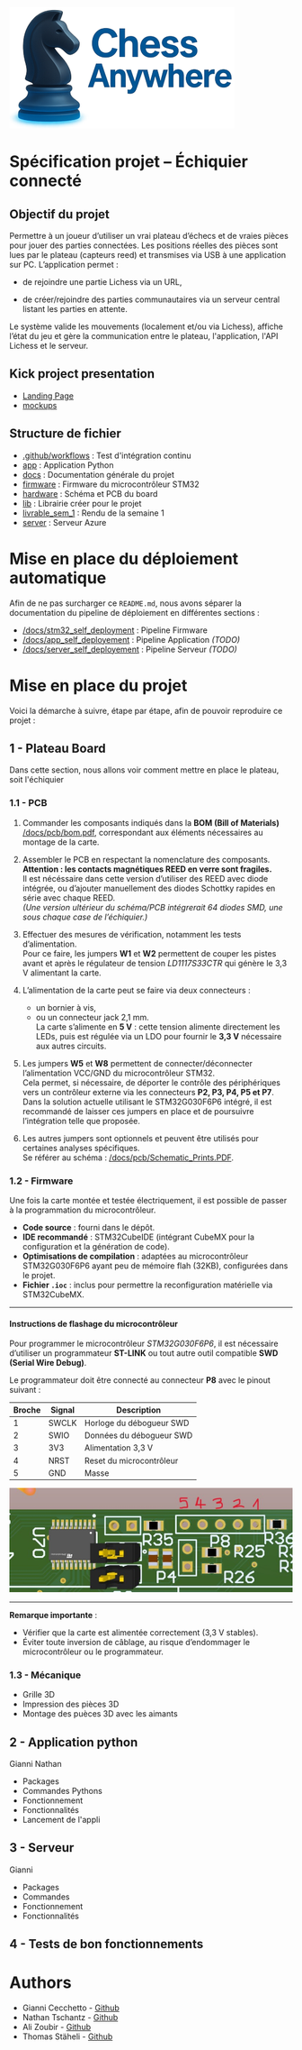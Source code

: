 ![Logo](docs/img/Logo_small.png)

# Spécification projet – Échiquier connecté

## Objectif du projet

Permettre à un joueur d’utiliser un vrai plateau d’échecs et de vraies pièces pour jouer des parties connectées.
Les positions réelles des pièces sont lues par le plateau (capteurs reed) et transmises via USB à une application sur PC.
L’application permet :

- de rejoindre une partie Lichess via un URL,

- de créer/rejoindre des parties communautaires via un serveur central listant les parties en attente.

Le système valide les mouvements (localement et/ou via Lichess), affiche l’état du jeu et gère la communication entre le plateau, l'application, l'API Lichess et le serveur.

## Kick project presentation

- [Landing Page](docs/mockups_app_and_landing_page)
- [mockups](docs/mockups_app_and_landing_page)

## Structure de fichier

- [.github/workflows](.github/workflows) : Test d'intégration continu
- [app](app) : Application Python
- [docs](docs) : Documentation générale du projet
- [firmware](firmware) : Firmware du microcontrôleur STM32
- [hardware](hardware) : Schéma et PCB du board
- [lib](lib) : Librairie créer pour le projet
- [livrable_sem_1](livrable_sem_1) : Rendu de la semaine 1
- [server](server) : Serveur Azure

# Mise en place du déploiement automatique

Afin de ne pas surcharger ce `README.md`, nous avons séparer la documentation du pipeline de déploiement en différentes sections :

- [/docs/stm32_self_deployment](/docs/stm32_self_deployment) : Pipeline Firmware
- [/docs/app_self_deployement](/docs/app_self_deployement) : Pipeline Application *(TODO)*
- [/docs/server_self_deployement](/docs/server_self_deployement) : Pipeline Serveur *(TODO)*

# Mise en place du projet 

Voici la démarche à suivre, étape par étape, afin de pouvoir reproduire ce projet :

## 1 - Plateau Board

Dans cette section, nous allons voir comment mettre en place le plateau, soit l'échiquier


### 1.1 - PCB

1. Commander les composants indiqués dans la **BOM (Bill of Materials)** [/docs/pcb/bom.pdf](/docs/pcb/BOM.PDF), correspondant aux éléments nécessaires au montage de la carte.

2. Assembler le PCB en respectant la nomenclature des composants. **Attention : les contacts magnétiques REED en verre sont fragiles.**  
   Il est nécéssaire dans cette version d’utiliser des REED avec diode intégrée, ou d’ajouter manuellement des diodes Schottky rapides en série avec chaque REED.  
   *(Une version ultérieur du schéma/PCB intégrerait 64 diodes SMD, une sous chaque case de l’échiquier.)*

3. Effectuer des mesures de vérification, notamment les tests d’alimentation.  
   Pour ce faire, les jumpers **W1** et **W2** permettent de couper les pistes avant et après le régulateur de tension *LD1117S33CTR* qui génère le 3,3 V alimentant la carte.

4. L’alimentation de la carte peut se faire via deux connecteurs :  
   - un bornier à vis,  
   - ou un connecteur jack 2,1 mm.  
   La carte s’alimente en **5 V** : cette tension alimente directement les LEDs, puis est régulée via un LDO pour fournir le **3,3 V** nécessaire aux autres circuits.

5. Les jumpers **W5** et **W8** permettent de connecter/déconnecter l’alimentation VCC/GND du microcontrôleur STM32.  
   Cela permet, si nécessaire, de déporter le contrôle des périphériques vers un contrôleur externe via les connecteurs **P2, P3, P4, P5 et P7**.  
   Dans la solution actuelle utilisant le STM32G030F6P6 intégré, il est recommandé de laisser ces jumpers en place et de poursuivre l’intégration telle que proposée.

6. Les autres jumpers sont optionnels et peuvent être utilisés pour certaines analyses spécifiques.  
   Se référer au schéma : [/docs/pcb/Schematic_Prints.PDF](/docs/pcb/Schematic_Prints.PDF).


### 1.2 - Firmware

Une fois la carte montée et testée électriquement, il est possible de passer à la programmation du microcontrôleur.

- **Code source** : fourni dans le dépôt.  
- **IDE recommandé** : STM32CubeIDE (intégrant CubeMX pour la configuration et la génération de code).  
- **Optimisations de compilation** : adaptées au microcontrôleur STM32G030F6P6 ayant peu de mémoire flah (32KB), configurées dans le projet.  
- **Fichier `.ioc`** : inclus pour permettre la reconfiguration matérielle via STM32CubeMX.

---

#### Instructions de flashage du microcontrôleur

Pour programmer le microcontrôleur *STM32G030F6P6*, il est nécessaire d’utiliser un programmateur **ST-LINK** ou tout autre outil compatible **SWD (Serial Wire Debug)**.  

Le programmateur doit être connecté au connecteur **P8** avec le pinout suivant :

| Broche | Signal | Description                  |
|--------|---------|------------------------------|
| 1      | SWCLK   | Horloge du débogueur SWD     |
| 2      | SWIO    | Données du débogueur SWD     |
| 3      | 3V3     | Alimentation 3,3 V           |
| 4      | NRST    | Reset du microcontrôleur     |
| 5      | GND     | Masse                        |

![Schéma de connexion du programmateur](pinning_programmer.jpg)

---

**Remarque importante** :  
- Vérifier que la carte est alimentée correctement (3,3 V stables).  
- Éviter toute inversion de câblage, au risque d’endommager le microcontrôleur ou le programmateur.  


### 1.3 - Mécanique

- Grille 3D
- Impression des pièces 3D
- Montage des puèces 3D avec les aimants

## 2 - Application python

Gianni Nathan

- Packages
- Commandes Pythons
- Fonctionnement
- Fonctionnalités
- Lancement de l'appli

## 3 - Serveur

Gianni

- Packages
- Commandes
- Fonctionnement
- Fonctionnalités

## 4 - Tests de bon fonctionnements



# Authors

- Gianni Cecchetto - [Github](https://github.com/GianniCecchetto)
- Nathan Tschantz - [Github](https://github.com/TschantzN)
- Ali Zoubir - [Github](https://github.com/Ali-Z0)
- Thomas Stäheli - [Github](https://github.com/thomasstaheli)
